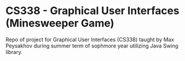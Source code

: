 # CS338 - Graphical User Interfaces (Minesweeper Game)
Repo of project for Graphical User Interfaces (CS338) taught by Max Peysakhov during summer term of sophmore year utilizing Java Swing library.
